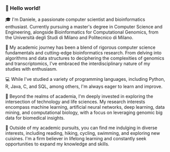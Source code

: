### 👋 Hello world!

🎓 I'm Daniele, a passionate computer scientist and bioinformatics enthusiast. Currently pursuing a master's degree in Computer Science and Engineering, alongside Bioinformatics for Computational Genomics, from the Università degli Studi di Milano and Politecnico di Milano. 

🔬 My academic journey has been a blend of rigorous computer science fundamentals and cutting-edge bioinformatics research. From delving into algorithms and data structures to deciphering the complexities of genomics and transcriptomics, I've embraced the interdisciplinary nature of my studies with enthusiasm.

💻 While I've studied a variety of programming languages, including Python, R, Java, C, and SQL, among others, I'm always eager to learn and improve.

🧬 Beyond the realms of academia, I'm deeply invested in exploring the intersection of technology and life sciences. My research interests encompass machine learning, artificial neural networks, deep learning, data mining, and computational biology, with a focus on leveraging genomic big data for biomedical insights.

🌱 Outside of my academic pursuits, you can find me indulging in diverse interests, including reading, hiking, cycling, swimming, and exploring new cuisines. I'm a firm believer in lifelong learning and constantly seek opportunities to expand my knowledge and skills.
